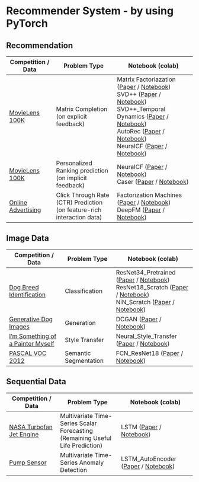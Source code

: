 # Recommender System - by using PyTorch

## Recommendation

| Competition / Data                                                                                       | Problem Type          | Notebook (colab) |
|----------------------------------------------------------------------------------------------------------|-----------------------|------------------|
| [MovieLens 100K](https://www.kaggle.com/prajitdatta/movielens-100k-dataset)                            | Matrix Completion <br> (on explicit feedback)  | Matrix Factoriazation ([Paper](https://ieeexplore.ieee.org/abstract/document/5197422?casa_token=yU_a_jQk3FoAAAAA:1c80Grtze6IyXKSz81M4-znwmGs13dojvr6OhAqIcvkiWIYch2wD3Wu4wcJaE65agQgd9oe-) / [Notebook](https://colab.research.google.com/drive/1bFejhfvL_hAvyvJSAo2GuOwTYIdGO6pR?usp=sharing)) <br> SVD++ ([Paper](https://dl.acm.org/doi/abs/10.1145/1401890.1401944?casa_token=tZHDSBhztHEAAAAA:lkb_CQw_VKPJ8TIFmPc8Y7YDACAqltEn6guZzcpblnISX0vEiYIgBj3ynrTTgo_nJ0wl2XG8nHpk) / [Notebook](https://colab.research.google.com/drive/1bPy85bDJKUt_BdbK5N3TwOYvYiyZvE3w?usp=sharing)) <br> SVD++_Temporal Dynamics ([Paper](https://dl.acm.org/doi/abs/10.1145/1557019.1557072?casa_token=IEQ4ql25LJkAAAAA:YZdpt465lHuQoDn0aPUY6r6mb66oerR5WpyLxxl8b7_56FLZz1NZZGJTHYsiF0x-LC_i2Lpz2570) / [Notebook](https://colab.research.google.com/drive/1O0IqiSfG_KBWt3eQ_09_YcL-8kKCXnTN?usp=sharing)) <br> AutoRec ([Paper](https://dl.acm.org/doi/abs/10.1145/2740908.2742726?casa_token=-rsq4DNjwtMAAAAA:zAlU4S0GAAgtJedHACqn2_C5o5iMa4dpJ7d1EHaQF-fOoUhdSBgoycFw3p6YsiofMNJQ6H0mH_qE) / [Notebook](https://colab.research.google.com/drive/1r_50WEsS2s3DGbPW-4HQoUnXZd4KMyHB?usp=sharing)) <br> NeuralCF ([Paper](https://dl.acm.org/doi/abs/10.1145/3038912.3052569?casa_token=3GcImCEhOs4AAAAA:j_iBG70sZt9BcZnUkzhUBeA2whcjXSDQ7I2IY0K0ITtcnsfMBnxBTW0f210OotYghSDsYWKPUgAD) / [Notebook](https://colab.research.google.com/drive/1OFQ_yWmjNZScot-qxvkP-cYGI9sHHFtt?usp=sharing)) |
| [MovieLens 100K](https://www.kaggle.com/prajitdatta/movielens-100k-dataset)                            | Personalized Ranking prediction <br> (on implicit feedback)  | NeuralCF ([Paper](https://dl.acm.org/doi/abs/10.1145/3038912.3052569?casa_token=3GcImCEhOs4AAAAA:j_iBG70sZt9BcZnUkzhUBeA2whcjXSDQ7I2IY0K0ITtcnsfMBnxBTW0f210OotYghSDsYWKPUgAD) / [Notebook](https://colab.research.google.com/drive/1cYMOXcBmzL5wamnJfE6-3H-XoI-1NcQk?usp=sharing)) <br> Caser ([Paper](https://dl.acm.org/doi/abs/10.1145/3159652.3159656?casa_token=_hkVJ2pf35QAAAAA:UAI6ecH9FzUj6Z-HL4orIZyYMUF1zFN7UxDI5edgCog2eb7OxzEF5NEeJ8BFS6H1RAO9eBX7LqaE2V0) / [Notebook](https://colab.research.google.com/drive/12A645NnzWCwLYaYJlFQL6pAwUa7pWj22?usp=sharing)) |
| [Online Advertising](https://d2l.ai/chapter_recommender-systems/ctr.html)                            | Click Through Rate (CTR) Prediction <br> (on feature-rich interaction data)  | Factorization Machines ([Paper](https://ieeexplore.ieee.org/abstract/document/5694074/?casa_token=XfxWteIAUtYAAAAA:UlFIuG28xBkJG3TkZblX3rvcYfolq4wgkReklygGyhEq4fFD_ov8dyRLydDyvnWRdpkeLZYE) / [Notebook](https://colab.research.google.com/drive/1ld-5bX_8UZOj6l_LpXlZMan_G8NQx_5e?usp=sharing)) <br> DeepFM ([Paper](https://arxiv.org/abs/1703.04247) / [Notebook](https://colab.research.google.com/drive/1ctt8Vak0Uw_Nz7Ksj9RUcNvKts2qPaN3?usp=sharing)) |

## Image Data
| Competition / Data                                                                                          | Problem Type          | Notebook (colab) |
|----------------------------------------------------------------------------------------------------------|-----------------------|------------------|
| [Dog Breed Identification](https://www.kaggle.com/c/dog-breed-identification)                            | Classification        | ResNet34_Pretrained ([Paper](https://www.cv-foundation.org/openaccess/content_cvpr_2016/papers/He_Deep_Residual_Learning_CVPR_2016_paper.pdf) / [Notebook](https://colab.research.google.com/drive/1iNMV8kik9ue6sy8DPgG73zT7wO_pQKtB?usp=sharing)) <br> ResNet18_Scratch ([Paper](https://www.cv-foundation.org/openaccess/content_cvpr_2016/papers/He_Deep_Residual_Learning_CVPR_2016_paper.pdf) / [Notebook](https://colab.research.google.com/drive/1d1jMyWEWMVLBvOOvU5AAhD69V9_uSZDF?usp=sharing)) <br> NiN_Scratch ([Paper](https://arxiv.org/abs/1312.4400) / [Notebook](https://colab.research.google.com/drive/1X_MktEUblvBMyfZebMm88sEj0oQL3HEE?usp=sharing))|
| [Generative Dog Images](https://www.kaggle.com/competitions/generative-dog-images)                            | Generation        | DCGAN ([Paper](https://arxiv.org/abs/1511.06434) / [Notebook](https://colab.research.google.com/drive/1wnSNIV6uiL7r4prkPxs-yDMyDzaG3R7J?usp=sharing))| 
| [I’m Something of a Painter Myself](https://www.kaggle.com/c/gan-getting-started)                        | Style Transfer        | Neural_Style_Transfer ([Paper](https://www.cv-foundation.org/openaccess/content_cvpr_2016/papers/Gatys_Image_Style_Transfer_CVPR_2016_paper.pdf) / [Notebook](https://colab.research.google.com/drive/1FduBuKqs3ToSrnRekxcxUQfzkaHbJcBr?usp=sharing))|
| [PASCAL VOC 2012](https://www.kaggle.com/datasets/huanghanchina/pascal-voc-2012) | Semantic Segmentation | FCN_ResNet18 ([Paper](https://ieeexplore.ieee.org/document/7298965) / [Notebook](https://colab.research.google.com/drive/1C-o68TRZc8YThVyEWbLnEKn-G0_JgwK0?usp=sharing))|

## Sequential Data
| Competition / Data                                                                                          | Problem Type          | Notebook (colab) |
|----------------------------------------------------------------------------------------------------------|-----------------------|------------------|
| [NASA Turbofan Jet Engine](https://www.kaggle.com/datasets/behrad3d/nasa-cmaps) | Multivariate Time-Series Scalar Forecasting <br> (Remaining Useful Life Prediction) | LSTM ([Paper](https://ieeexplore.ieee.org/document/7998311) / [Notebook](https://colab.research.google.com/drive/1BfLSPNT2reXh1M1KztdFwOa-JYURpDDl?usp=sharing))|
| [Pump Sensor](https://www.kaggle.com/datasets/nphantawee/pump-sensor-data)                            | Multivariate Time-Series Anomaly Detection       | LSTM_AutoEncoder ([Paper](https://arxiv.org/abs/1607.00148) / [Notebook](https://colab.research.google.com/drive/1iOdhjbuNhE1nesQiY5ST6RCWlWao9MCz?usp=sharing))|
